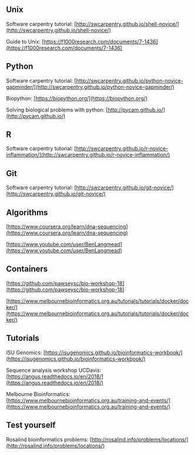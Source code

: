 ## Unix

Software carpentry tutorial: [http://swcarpentry.github.io/shell-novice/](http://swcarpentry.github.io/shell-novice/)

Guide to Unix: [https://f1000research.com/documents/7-1436](https://f1000research.com/documents/7-1436)

## Python

Software carpentry tutorial: [http://swcarpentry.github.io/python-novice-gapminder/](http://swcarpentry.github.io/python-novice-gapminder/)

Biopython: [https://biopython.org/](https://biopython.org/)

Solving biological problems with python: [http://pycam.github.io/](http://pycam.github.io/)

## R

Software carpentry tutorial: [http://swcarpentry.github.io/r-novice-inflammation/](http://swcarpentry.github.io/r-novice-inflammation/)

## Git

Software carpentry tutorial: [http://swcarpentry.github.io/git-novice/](http://swcarpentry.github.io/git-novice/)

## Algorithms

[https://www.coursera.org/learn/dna-sequencing](https://www.coursera.org/learn/dna-sequencing)

[https://www.youtube.com/user/BenLangmead](https://www.youtube.com/user/BenLangmead)

## Containers

[https://github.com/pawseysc/bio-workshop-18](https://github.com/pawseysc/bio-workshop-18)

[https://www.melbournebioinformatics.org.au/tutorials/tutorials/docker/docker/](https://www.melbournebioinformatics.org.au/tutorials/tutorials/docker/docker/)


## Tutorials

ISU Genomics: [https://isugenomics.github.io/bioinformatics-workbook/](https://isugenomics.github.io/bioinformatics-workbook/)

Sequence analysis workshop UCDavis: [https://angus.readthedocs.io/en/2018/](https://angus.readthedocs.io/en/2018/)

Melbourne Bioinformatics: [https://www.melbournebioinformatics.org.au/training-and-events/](https://www.melbournebioinformatics.org.au/training-and-events/)

## Test yourself

Rosalind bioinformatics problems: [http://rosalind.info/problems/locations/](http://rosalind.info/problems/locations/)

